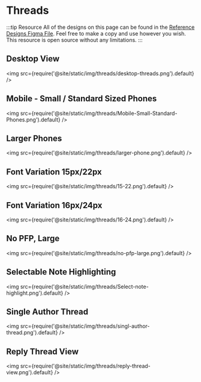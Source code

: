 # Threads
:::tip Resource
All of the designs on this page can be found in the [Reference Designs Figma File](https://www.figma.com/file/C2ztFLDxihrfturW7Q6kbj/Reference-Components?type=design&node-id=213%3A11495&mode=design&t=qbn9PiAj1v6RWRwM-1). Feel free to make a copy and use however you wish. This resource is open source without any limitations.
:::

## Desktop View 
<img src={require('@site/static/img/threads/desktop-threads.png').default} />

## Mobile - Small / Standard Sized Phones
<img src={require('@site/static/img/threads/Mobile-Small-Standard-Phones.png').default} />

## Larger Phones
<img src={require('@site/static/img/threads/larger-phone.png').default} />

## Font Variation 15px/22px
<img src={require('@site/static/img/threads/15-22.png').default} />

## Font Variation 16px/24px
<img src={require('@site/static/img/threads/16-24.png').default} />

## No PFP, Large
<img src={require('@site/static/img/threads/no-pfp-large.png').default} />

## Selectable Note Highlighting
<img src={require('@site/static/img/threads/Select-note-highlight.png').default} />

## Single Author Thread
<img src={require('@site/static/img/threads/singl-author-thread.png').default} />

## Reply Thread View
<img src={require('@site/static/img/threads/reply-thread-view.png').default} />